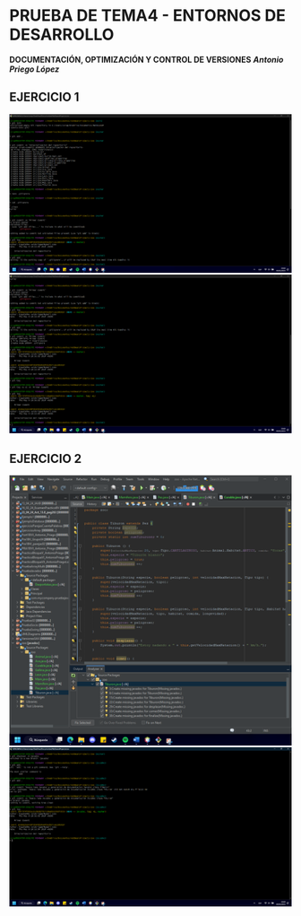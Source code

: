 # PRUEBA DE TEMA4 - ENTORNOS DE DESARROLLO
**DOCUMENTACIÓN, OPTIMIZACIÓN Y CONTROL DE VERSIONES**
**_Antonio Priego López_**
 
## EJERCICIO 1
![Imagen 1](screenshots/1.png)
![Imagen 2](screenshots/2.png)

## EJERCICIO 2
![Imagen 1](screenshots/3.png)
![Imagen 2](screenshots/4.png)
